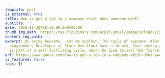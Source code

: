 ```yaml
---
template: post
is_external: true
title: How to get a job in a company which does awesome work?
subtitle: ''
date: 2018-11-30T18:30:00.000+00:00
thumb_img_path: https://res.cloudinary.com/arpit-goyal/image/upload/v1558448515/images/featured-images/cycle-of-awesome.jpg
content_img_path: ''
excerpt: By being Awesome,  Let me explain, The cycle of awesome  Alex[1] (Self-taught
  programmer, Developer at Stack Overflow) have a theory, that having an awesome job
  is part of a self-fulfilling cycle, which he like to call the “cycle of awesome”.
url: https://www.quora.com/How-to-get-a-job-in-a-company-which-does-awesome-work/answer/Arpit-Goyal-14
is_featured: false
tags: []

---
```

